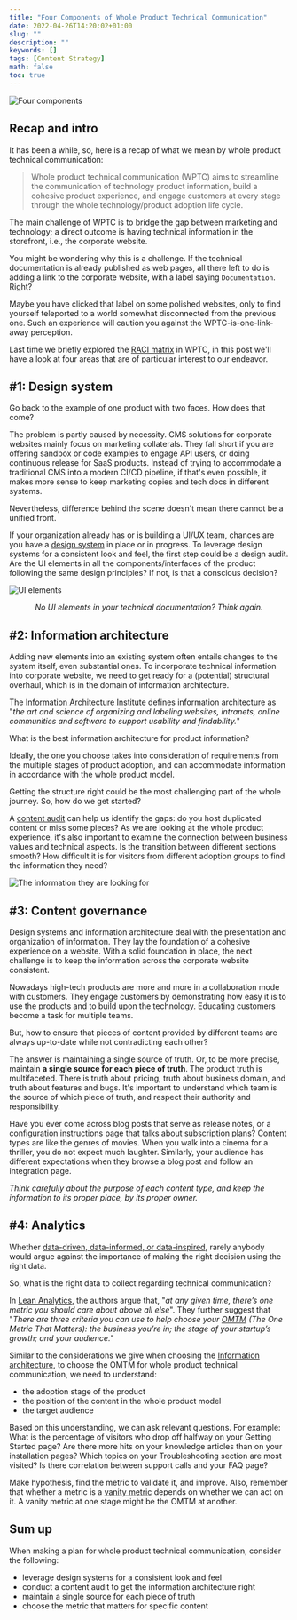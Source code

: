 ```yaml
---
title: "Four Components of Whole Product Technical Communication"
date: 2022-04-26T14:20:02+01:00
slug: ""
description: ""
keywords: []
tags: [Content Strategy]
math: false
toc: true
---
```


![Four components](/images/four-components.jpg)

## Recap and intro

It has been a while, so, here is a recap of what we mean by whole product technical communication:

>Whole product technical communication (WPTC) aims to streamline the communication of technology product information, build a cohesive product experience, and engage customers at every stage through the whole technology/product adoption life cycle.

The main challenge of WPTC is to bridge the gap between marketing and technology; a direct outcome is having technical information in the storefront, i.e., the corporate website.

You might be wondering why this is a challenge. If the technical documentation is already published as web pages, all there left to do is adding a link to the corporate website, with a label saying `Documentation`. Right? 

Maybe you have clicked that label on some polished websites, only to find yourself teleported to a world somewhat disconnected from the previous one. Such an experience will caution you against the WPTC-is-one-link-away perception.

Last time we briefly explored the [RACI matrix](/blog/exec-whole-product-tech-comm/#revised-content-responsibility-matrix) in WPTC, in this post we'll have a look at four areas that are of particular interest to our endeavor.

## #1: Design system

Go back to the example of one product with two faces. How does that come?

The problem is partly caused by necessity. CMS solutions for corporate websites mainly focus on marketing collaterals. They fall short if you are offering sandbox or code examples to engage API users, or doing continuous release for SaaS products. Instead of trying to accommodate a traditional CMS into a modern CI/CD pipeline, if that's even possible, it makes more sense to keep marketing copies and tech docs in different systems.

Nevertheless, difference behind the scene doesn't mean there cannot be a unified front. 

If your organization already has or is building a UI/UX team, chances are you have a [design system](https://www.robertcreative.com/blog/what-is-a-design-system) in place or in progress. To leverage design systems for a consistent look and feel, the first step could be a design audit. Are the UI elements in all the components/interfaces of the product following the same design principles? If not, is that a conscious decision?

![UI elements](/images/ui-for-docs.png)
<p style="text-align: center; font-style: italic">No UI elements in your technical documentation? Think again.</p> 

## #2: Information architecture

Adding new elements into an existing system often entails changes to the system itself, even substantial ones. To incorporate technical information into corporate website, we need to get ready for a (potential) structural overhaul, which is in the domain of information architecture. 

The [Information Architecture Institute](https://www.iainstitute.org/) defines information architecture as "*the art and science of organizing and labeling websites, intranets, online communities and software to support usability and findability.*"

What is the best information architecture for product information?

Ideally, the one you choose takes into consideration of requirements from the multiple stages of product adoption, and can accommodate information in accordance with the whole product model.

Getting the structure right could be the most challenging part of the whole journey. So, how do we get started?

A [content audit](https://www.semrush.com/blog/content-audit-for-content-marketing-strategy/) can help us identify the gaps: do you host duplicated content or miss some pieces? As we are looking at the whole product experience, it's also important to examine the connection between business values and technical aspects. Is the transition between different sections smooth? How difficult it is for visitors from different adoption groups to find the information they need?

![The information they are looking for](/images/looking-for-what.png)

## #3: Content governance

Design systems and information architecture deal with the presentation and organization of information. They lay the foundation of a cohesive experience on a website. With a solid foundation in place, the next challenge is to keep the information across the corporate website consistent.

Nowadays high-tech products are more and more in a collaboration mode with customers. They engage customers by demonstrating how easy it is to use the products and to build upon the technology. Educating customers become a task for multiple teams.

But, how to ensure that pieces of content provided by different teams are always up-to-date while not contradicting each other? 

The answer is maintaining a single source of truth. Or, to be more precise, maintain **a single source for each piece of truth**. The product truth is multifaceted. There is truth about pricing, truth about business domain, and truth about features and bugs. It's important to understand which team is the source of which piece of truth, and respect their authority and responsibility.

Have you ever come across blog posts that serve as release notes, or a configuration instructions page that talks about subscription plans? Content types are like the genres of movies. When you walk into a cinema for a thriller, you do not expect much laughter. Similarly, your audience has different expectations when they browse a blog post and follow an integration page. 

*Think carefully about the purpose of each content type, and keep the information to its proper place, by its proper owner.*

## #4: Analytics

Whether [data-driven, data-informed, or data-inspired](https://towardsdatascience.com/data-driven-vs-data-informed-vs-data-inspired-740eaaec6263), rarely anybody would argue against the importance of making the right decision using the right data.

So, what is the right data to collect regarding technical communication?

In [Lean Analytics](https://leananalyticsbook.com/), the authors argue that, "*at any given time, there’s one metric you should care about above all else*". They further suggest that "*There are three criteria you can use to help choose your [OMTM](https://leananalyticsbook.com/one-metric-that-matters/) (The One Metric That Matters): the business you’re in; the stage of your startup’s growth; and your audience.*"

Similar to the considerations we give when choosing the [Information architecture](#2-information-architecture), to choose the OMTM for whole product technical communication, we need to understand:

* the adoption stage of the product
* the position of the content in the whole product model
* the target audience

Based on this understanding, we can ask relevant questions. For example: What is the percentage of visitors who drop off halfway on your Getting Started page? Are there more hits on your knowledge articles than on your installation pages? Which topics on your Troubleshooting section are most visited? Is there correlation between support calls and your FAQ page?

Make hypothesis, find the metric to validate it, and improve. Also, remember that whether a metric is a [vanity metric](https://www.tableau.com/learn/articles/vanity-metrics) depends on whether we can act on it. A vanity metric at one stage might be the OMTM at another.

## Sum up

When making a plan for whole product technical communication, consider the following:

* leverage design systems for a consistent look and feel
* conduct a content audit to get the information architecture right
* maintain a single source for each piece of truth
* choose the metric that matters for specific content